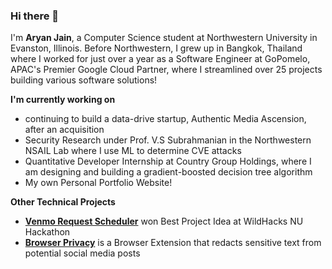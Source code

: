 ### Hi there 👋

I'm **Aryan Jain**, a Computer Science student at Northwestern University in Evanston, Illinois. Before Northwestern, I grew up in Bangkok, Thailand where I worked for just over a year as a Software Engineer at GoPomelo, APAC's Premier Google Cloud Partner, where I streamlined over 25 projects building various software solutions! 

**I'm currently working on** 
- continuing to build a data-drive startup, Authentic Media Ascension, after an acquisition
- Security Research under Prof. V.S Subrahmanian in the Northwestern NSAIL Lab where I use ML to determine CVE attacks
- Quantitative Developer Internship at Country Group Holdings, where I am designing and building a gradient-boosted decision tree algorithm
- My own Personal Portfolio Website!

**Other Technical Projects**
- [**Venmo Request Scheduler**](https://github.com/mikeluvin/venmo-scheduler) won Best Project Idea at WildHacks NU Hackathon
- [**Browser Privacy**](https://github.com/aryanjainnu/dataprivacy) is a Browser Extension that redacts sensitive text from potential social media posts

<!--
**aryanjainnu/aryanjainnu** is a ✨ _special_ ✨ repository because its `README.md` (this file) appears on your GitHub profile.

Here are some ideas to get you started:

- 🔭 I’m currently working on ...
- 🌱 I’m currently learning ...
- 👯 I’m looking to collaborate on ...
- 🤔 I’m looking for help with ...
- 💬 Ask me about ...
- 📫 How to reach me: ...
- 😄 Pronouns: ...
- ⚡ Fun fact: ...
-->
